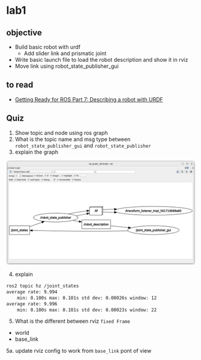 # lab1
## objective

- Build basic robot with urdf
  - Add slider link and prismatic joint
- Write basic launch file to load the robot description and show it in rviz
- Move link using robot_state_publisher_gui

## to read
- [Getting Ready for ROS Part 7: Describing a robot with URDF](https://articulatedrobotics.xyz/ready-for-ros-7-urdf/)

## Quiz
1. Show topic and node using ros graph
1. What is the topic name and msg type between `robot_state_publisher_gui` and `robot_state_publisher`
1. explain the graph

![](images/lab1_node_graph.png)

4. explain 
```
ros2 topic hz /joint_states 
average rate: 9.994
	min: 0.100s max: 0.101s std dev: 0.00026s window: 12
average rate: 9.996
	min: 0.100s max: 0.101s std dev: 0.00023s window: 22

```

5. What is the different between rviz `fixed Frame`
  - world
  - base_link

5a. update rviz config to work from `base_link` pont of view